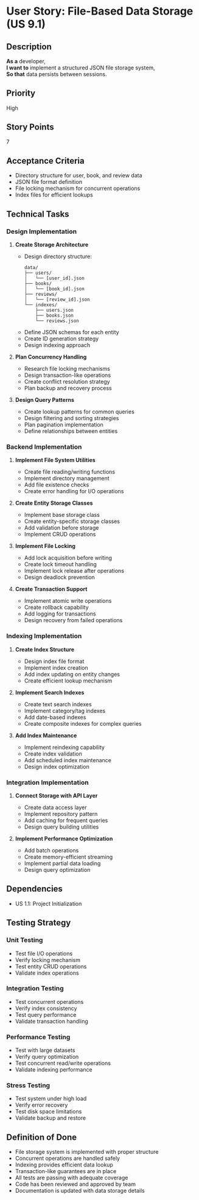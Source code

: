 # User Story: File-Based Data Storage (US 9.1)

## Description
**As a** developer,  
**I want to** implement a structured JSON file storage system,  
**So that** data persists between sessions.

## Priority
High

## Story Points
7

## Acceptance Criteria
- Directory structure for user, book, and review data
- JSON file format definition
- File locking mechanism for concurrent operations
- Index files for efficient lookups

## Technical Tasks

### Design Implementation
1. **Create Storage Architecture**
   - Design directory structure:
     ```
     data/
     ├── users/
     │   └── [user_id].json
     ├── books/
     │   └── [book_id].json
     ├── reviews/
     │   └── [review_id].json
     └── indexes/
         ├── users.json
         ├── books.json
         └── reviews.json
     ```
   - Define JSON schemas for each entity
   - Create ID generation strategy
   - Design indexing approach

2. **Plan Concurrency Handling**
   - Research file locking mechanisms
   - Design transaction-like operations
   - Create conflict resolution strategy
   - Plan backup and recovery process

3. **Design Query Patterns**
   - Create lookup patterns for common queries
   - Design filtering and sorting strategies
   - Plan pagination implementation
   - Define relationships between entities

### Backend Implementation
1. **Implement File System Utilities**
   - Create file reading/writing functions
   - Implement directory management
   - Add file existence checks
   - Create error handling for I/O operations

2. **Create Entity Storage Classes**
   - Implement base storage class
   - Create entity-specific storage classes
   - Add validation before storage
   - Implement CRUD operations

3. **Implement File Locking**
   - Add lock acquisition before writing
   - Create lock timeout handling
   - Implement lock release after operations
   - Design deadlock prevention

4. **Create Transaction Support**
   - Implement atomic write operations
   - Create rollback capability
   - Add logging for transactions
   - Design recovery from failed operations

### Indexing Implementation
1. **Create Index Structure**
   - Design index file format
   - Implement index creation
   - Add index updating on entity changes
   - Create efficient lookup mechanism

2. **Implement Search Indexes**
   - Create text search indexes
   - Implement category/tag indexes
   - Add date-based indexes
   - Create composite indexes for complex queries

3. **Add Index Maintenance**
   - Implement reindexing capability
   - Create index validation
   - Add scheduled index maintenance
   - Design index optimization

### Integration Implementation
1. **Connect Storage with API Layer**
   - Create data access layer
   - Implement repository pattern
   - Add caching for frequent queries
   - Design query building utilities

2. **Implement Performance Optimization**
   - Add batch operations
   - Create memory-efficient streaming
   - Implement partial data loading
   - Design query optimization

## Dependencies
- US 1.1: Project Initialization

## Testing Strategy

### Unit Testing
- Test file I/O operations
- Verify locking mechanism
- Test entity CRUD operations
- Validate index operations

### Integration Testing
- Test concurrent operations
- Verify index consistency
- Test query performance
- Validate transaction handling

### Performance Testing
- Test with large datasets
- Verify query optimization
- Test concurrent read/write operations
- Validate indexing performance

### Stress Testing
- Test system under high load
- Verify error recovery
- Test disk space limitations
- Validate backup and restore

## Definition of Done
- File storage system is implemented with proper structure
- Concurrent operations are handled safely
- Indexing provides efficient data lookup
- Transaction-like guarantees are in place
- All tests are passing with adequate coverage
- Code has been reviewed and approved by team
- Documentation is updated with data storage details
